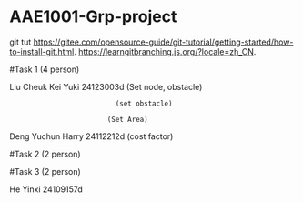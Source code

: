 # AAE1001-Grp-project
git tut https://gitee.com/opensource-guide/git-tutorial/getting-started/how-to-install-git.html. 
https://learngitbranching.js.org/?locale=zh_CN. 

#Task 1 (4 person)

Liu Cheuk Kei Yuki 24123003d (Set node, obstacle)

                              (set obstacle)
                              
                            (Set Area)
                            
Deng Yuchun Harry 24112212d (cost factor)

#Task 2 (2 person)



#Task 3 (2 person)

He Yinxi 24109157d

